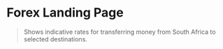 # Forex Landing Page

> Shows indicative rates for transferring money from South Africa to selected destinations.
